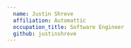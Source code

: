 ```yaml
---
  name: Justin Shreve
  affiliation: Automattic
  occupation_title: Software Engineer
  github: justinshreve
---
```

